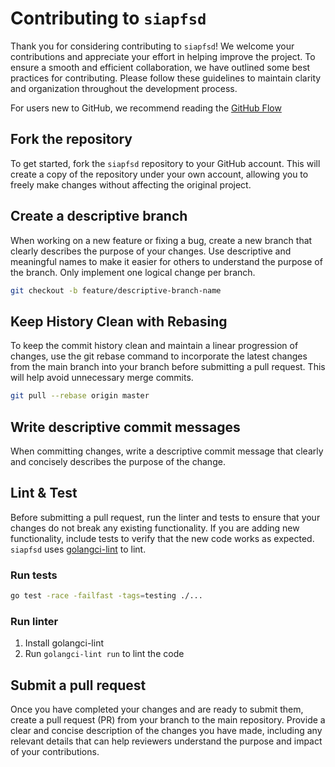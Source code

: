 # Contributing to `siapfsd`

Thank you for considering contributing to `siapfsd`! We welcome your contributions
and appreciate your effort in helping improve the project. To ensure a smooth
and efficient collaboration, we have outlined some best practices for
contributing. Please follow these guidelines to maintain clarity and
organization throughout the development process.

For users new to GitHub, we recommend reading the [GitHub Flow](https://guides.github.com/introduction/flow/)

## Fork the repository

To get started, fork the `siapfsd` repository to your GitHub account. This will
create a copy of the repository under your own account, allowing you to freely
make changes without affecting the original project.

## Create a descriptive branch

When working on a new feature or fixing a bug, create a new branch that clearly
describes the purpose of your changes. Use descriptive and meaningful names to
make it easier for others to understand the purpose of the branch. Only
implement one logical change per branch.

```sh
git checkout -b feature/descriptive-branch-name
```

## Keep History Clean with Rebasing

To keep the commit history clean and maintain a linear progression of changes,
use the git rebase command to incorporate the latest changes from the main
branch into your branch before submitting a pull request. This will help avoid
unnecessary merge commits.

```sh
git pull --rebase origin master
```

## Write descriptive commit messages

When committing changes, write a descriptive commit message that clearly and
concisely describes the purpose of the change.

## Lint & Test

Before submitting a pull request, run the linter and tests to ensure that your
changes do not break any existing functionality. If you are adding new
functionality, include tests to verify that the new code works as expected.
`siapfsd` uses [golangci-lint](https://golangci-lint.run/usage/install/) to lint.

### Run tests

```sh
go test -race -failfast -tags=testing ./...
```

### Run linter

1. Install golangci-lint
2. Run `golangci-lint run` to lint the code

## Submit a pull request

Once you have completed your changes and are ready to submit them, create a pull
request (PR) from your branch to the main repository. Provide a clear and
concise description of the changes you have made, including any relevant details
that can help reviewers understand the purpose and impact of your contributions.
